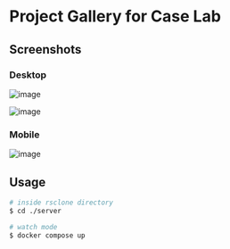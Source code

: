 # Project Gallery for Case Lab

## Screenshots

### Desktop

![image](https://github.com/user-attachments/assets/274058dc-d55e-4349-8acd-73c9957a3ce2)

![image](https://github.com/user-attachments/assets/4b7cfbac-0a55-425f-b9a7-b0361903bf96)


### Mobile

![image](https://github.com/user-attachments/assets/ed3c5c16-674b-405a-8e4e-71b43de8fa45)

## Usage

```bash
# inside rsclone directory
$ cd ./server

# watch mode
$ docker compose up
```
